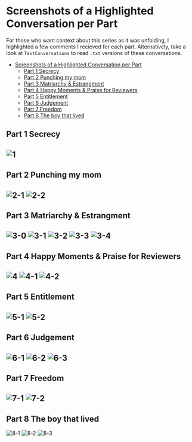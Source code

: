 # Screenshots of a Highlighted Conversation per Part
For those who want context about this series as it was unfolding, I highlighted a few comments I recieved for each part. Alternatively, take a look at `TextConversations` to read `.txt` versions of these conversations.
<!--ts-->
* [Screenshots of a Highlighted Conversation per Part](#screenshot-of-a-highlighted-conversation-per-part)
   * [Part 1 Secrecy](#part-1-secrecy)
   * [Part 2 Punching my mom](#part-2-punching-my-mom)
   * [Part 3 Matriarchy &amp; Estrangment](#part-3-matriarchy--estrangment)
   * [Part 4 Happy Moments &amp; Praise for Reviewers](#part-4-happy-moments--praise-for-reviewers)
   * [Part 5 Entitlement](#part-5-entitlement)
   * [Part 6 Judgement](#part-6-judgement)
   * [Part 7 Freedom](#part-7-freedom)
   * [Part 8 The boy that lived](#part-8-the-boy-that-lived)

<!-- Created by https://github.com/ekalinin/github-markdown-toc -->
<!-- Added by: shohid, at: Mon Oct 24 12:28:53 PM EDT 2022 -->

<!--te-->
## Part 1 Secrecy
![1](./1-secrecy/1-secrecy.png)
---
## Part 2 Punching my mom
![2-1](./2-punch-mom/2-1-abuse-mom.jpg)
![2-2](./2-punch-mom/2-2-abuse-mom.jpg)
---
## Part 3 Matriarchy & Estrangment
![3-0](./3-matriarchy-estrangment/3-0.png)
![3-1](./3-matriarchy-estrangment/3-1-matriarchy-estrangement.png)
![3-2](./3-matriarchy-estrangment/3-2-matriarchy-estrangement.png)
![3-3](./3-matriarchy-estrangment/3-3.png)
![3-4](./3-matriarchy-estrangment/3-4.png)
---
## Part 4 Happy Moments & Praise for Reviewers
![4](./4-happy-moments/4.png)
![4-1](./4-happy-moments/4-1-happy-moments.jpg)
![4-2](./4-happy-moments/4-2-happy-moments.jpg)
---
## Part 5 Entitlement
![5-1](./5-entitlement/5-1.png)
![5-2](./5-entitlement/5-2.png)
---
## Part 6 Judgement
![6-1](./6-judgement/6-1.png)
![6-2](./6-judgement/6-2.png)
![6-3](./6-judgement/6-3.png)
---
## Part 7 Freedom
![7-1](./7-freedom/7-1-freedom.png)
![7-2](./7-freedom/7-2-freedom.png)
---
## Part 8 The boy that lived
![8-1](./8-boy-that-lived/8-1-boy-that-lived.jpg)
![8-2](./8-boy-that-lived/8-2-boy-that-lived.jpg)
![8-3](./8-boy-that-lived/8-3-boy-that-lived.jpg)
